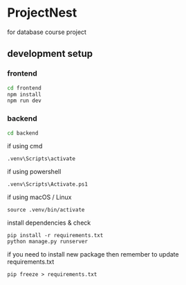 # ProjectNest

for database course project


## development setup

### frontend

```cmd
cd frontend
npm install 
npm run dev
```

### backend
```cmd
cd backend
```

if using cmd
```
.venv\Scripts\activate 
```
if using powershell
```
.venv\Scripts\Activate.ps1 
```
if using macOS / Linux
```
source .venv/bin/activate
```

install dependencies & check
```
pip install -r requirements.txt
python manage.py runserver
```

if you need to install new package then remember to update requirements.txt
```
pip freeze > requirements.txt
```

## 